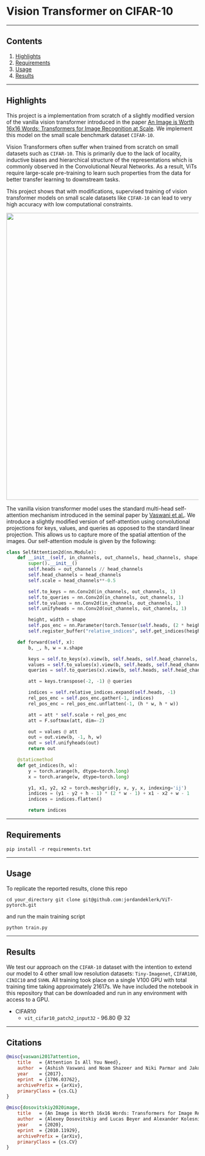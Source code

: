 # Vision Transformer on CIFAR-10

<hr>

## Contents

1. [Highlights](#Highlights)
2. [Requirements](#Requirements)
3. [Usage](#Training)
4. [Results](#Results)


<hr>

## Highlights
This project is a implementation from scratch of a slightly modified version of the vanilla vision transformer introduced in the paper [An Image is Worth 16x16 Words: Transformers for Image Recognition at Scale](https://arxiv.org/abs/2010.11929). We implement this model on the small scale benchmark dataset `CIFAR-10`. 

Vision Transformers often suffer when trained from scratch on small datasets such as `CIFAR-10`. This is primarily due to the lack of locality, inductive biases and hierarchical structure of the representations which is commonly observed in the Convolutional Neural Networks. As a result, ViTs require large-scale pre-training to learn such properties from the data for better transfer learning to downstream tasks. 

This project shows that with modifications, supervised training of vision transformer models on small scale datasets like `CIFAR-10` can lead to very high accuracy with low computational constraints. 

<img src="./Images/vit.gif" width="750"></img>

The vanilla vision transformer model uses the standard multi-head self-attention mechanism introduced in the seminal paper by [Vaswani et al.](https://arxiv.org/abs/1706.03762). We introduce a slightly modified version of self-attention using convolutional projections for keys, values, and queries as opposed to the standard linear projection. This allows us to capture more of the spatial attention of the images. Our self-attention module is given by the following:

```python
class SelfAttention2d(nn.Module):
    def __init__(self, in_channels, out_channels, head_channels, shape):
        super().__init__()
        self.heads = out_channels // head_channels
        self.head_channels = head_channels
        self.scale = head_channels**-0.5

        self.to_keys = nn.Conv2d(in_channels, out_channels, 1)
        self.to_queries = nn.Conv2d(in_channels, out_channels, 1)
        self.to_values = nn.Conv2d(in_channels, out_channels, 1)
        self.unifyheads = nn.Conv2d(out_channels, out_channels, 1)

        height, width = shape
        self.pos_enc = nn.Parameter(torch.Tensor(self.heads, (2 * height - 1) * (2 * width - 1)))
        self.register_buffer("relative_indices", self.get_indices(height, width))

    def forward(self, x):
        b, _, h, w = x.shape

        keys = self.to_keys(x).view(b, self.heads, self.head_channels, -1)
        values = self.to_values(x).view(b, self.heads, self.head_channels, -1)
        queries = self.to_queries(x).view(b, self.heads, self.head_channels, -1)

        att = keys.transpose(-2, -1) @ queries

        indices = self.relative_indices.expand(self.heads, -1)
        rel_pos_enc = self.pos_enc.gather(-1, indices)
        rel_pos_enc = rel_pos_enc.unflatten(-1, (h * w, h * w))

        att = att * self.scale + rel_pos_enc
        att = F.softmax(att, dim=-2)

        out = values @ att
        out = out.view(b, -1, h, w)
        out = self.unifyheads(out)
        return out

    @staticmethod
    def get_indices(h, w):
        y = torch.arange(h, dtype=torch.long)
        x = torch.arange(w, dtype=torch.long)

        y1, x1, y2, x2 = torch.meshgrid(y, x, y, x, indexing='ij')
        indices = (y1 - y2 + h - 1) * (2 * w - 1) + x1 - x2 + w - 1
        indices = indices.flatten()

        return indices
```


<hr>

## Requirements
```shell
pip install -r requirements.txt
```

<hr>

## Usage
To replicate the reported results, clone this repo
```shell
cd your_directory git clone git@github.com:jordandeklerk/ViT-pytorch.git
```
and run the main training script
```shell
python train.py 
```

<hr>

## Results
We test our approach on the `CIFAR-10` dataset with the intention to extend our model to 4 other small low resolution datasets: `Tiny-Imagenet`, `CIFAR100`, `CINIC10` and `SVHN`. All training took place on a single V100 GPU with total training time taking approximately 21617s. We have included the notebook in this repository that can be downloaded and run in any environment with access to a GPU.
  * CIFAR10
    * ```vit_cifar10_patch2_input32``` - 96.80 @ 32

<hr>

## Citations
```bibtex
@misc{vaswani2017attention,
    title   = {Attention Is All You Need},
    author  = {Ashish Vaswani and Noam Shazeer and Niki Parmar and Jakob Uszkoreit and Llion Jones and Aidan N. Gomez and Lukasz Kaiser and Illia Polosukhin},
    year    = {2017},
    eprint  = {1706.03762},
    archivePrefix = {arXiv},
    primaryClass = {cs.CL}
}
```

```bibtex
@misc{dosovitskiy2020image,
    title   = {An Image is Worth 16x16 Words: Transformers for Image Recognition at Scale},
    author  = {Alexey Dosovitskiy and Lucas Beyer and Alexander Kolesnikov and Dirk Weissenborn and Xiaohua Zhai and Thomas Unterthiner and Mostafa Dehghani and Matthias Minderer and Georg Heigold and Sylvain Gelly and Jakob Uszkoreit and Neil Houlsby},
    year    = {2020},
    eprint  = {2010.11929},
    archivePrefix = {arXiv},
    primaryClass = {cs.CV}
}
```
